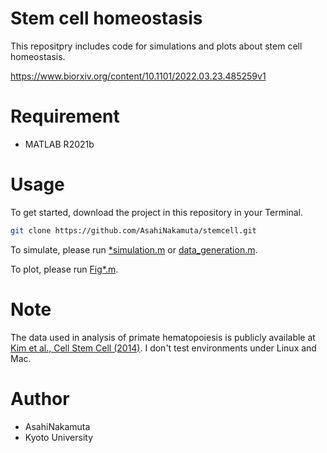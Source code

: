 # Stem cell homeostasis
This repositpry includes code for simulations and plots about stem cell homeostasis.

https://www.biorxiv.org/content/10.1101/2022.03.23.485259v1

# Requirement
 
* MATLAB R2021b
 
# Usage
 
To get started, download the project in this repository in your Terminal.

```bash
git clone https://github.com/AsahiNakamuta/stemcell.git
```

To simulate, please run [*simulation.m](https://github.com/AsahiNakamuta/stemcell/blob/main/code/Fig2/simulation.m) or [data_generation.m](https://github.com/AsahiNakamuta/stemcell/blob/main/code/Fig4/data_generation.m).

To plot, please run [Fig*.m](https://github.com/AsahiNakamuta/stemcell/blob/main/code/Fig2/Fig2ABC.m).
 
# Note

The data used in analysis of primate hematopoiesis is publicly available at [Kim et al., Cell Stem Cell (2014)](http://doi.org/10.1016/j.stem.2013.12.012).
I don't test environments under Linux and Mac.
 
# Author
 
* AsahiNakamuta
* Kyoto University
